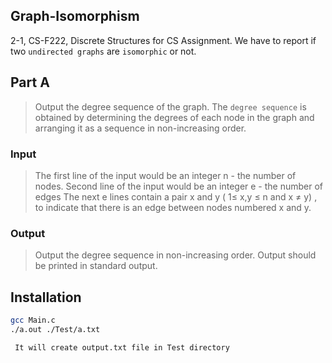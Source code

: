 

## Graph-Isomorphism

2-1, CS-F222, Discrete Structures for CS Assignment. We have to report if two ```undirected graphs``` are ```isomorphic``` or not.

## Part A

> Output the degree sequence of the graph.
> The ```degree sequence``` is obtained by determining the degrees of each node in the graph and arranging it as a sequence in non-increasing order.

### Input
> The first line of the input would be an integer n - the number of nodes.
> Second line of the input would be an integer e - the number of edges The next e lines contain a pair x and y ( 1≤ x,y ≤ n and x ≠ y) , to indicate that
> there is an edge between nodes numbered x and y.

### Output
> Output the degree sequence in non-increasing order. Output should be printed in standard output.


## Installation

```bash
gcc Main.c
./a.out ./Test/a.txt
```
``` It will create output.txt file in Test directory```
    
